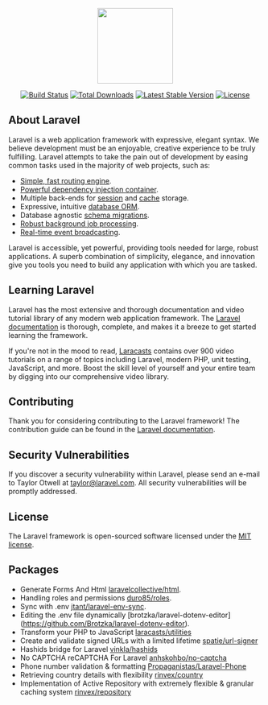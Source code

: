 <p align="center"><a href="https://laravel.com" target="_blank"><img width="150"src="https://laravel.com/laravel.png"></a></p>

<p align="center">
<a href="https://travis-ci.org/laravel/framework"><img src="https://travis-ci.org/laravel/framework.svg" alt="Build Status"></a>
<a href="https://packagist.org/packages/laravel/framework"><img src="https://poser.pugx.org/laravel/framework/d/total.svg" alt="Total Downloads"></a>
<a href="https://packagist.org/packages/laravel/framework"><img src="https://poser.pugx.org/laravel/framework/v/stable.svg" alt="Latest Stable Version"></a>
<a href="https://packagist.org/packages/laravel/framework"><img src="https://poser.pugx.org/laravel/framework/license.svg" alt="License"></a>
</p>

## About Laravel

Laravel is a web application framework with expressive, elegant syntax. We believe development must be an enjoyable, creative experience to be truly fulfilling. Laravel attempts to take the pain out of development by easing common tasks used in the majority of web projects, such as:

- [Simple, fast routing engine](https://laravel.com/docs/routing).
- [Powerful dependency injection container](https://laravel.com/docs/container).
- Multiple back-ends for [session](https://laravel.com/docs/session) and [cache](https://laravel.com/docs/cache) storage.
- Expressive, intuitive [database ORM](https://laravel.com/docs/eloquent).
- Database agnostic [schema migrations](https://laravel.com/docs/migrations).
- [Robust background job processing](https://laravel.com/docs/queues).
- [Real-time event broadcasting](https://laravel.com/docs/broadcasting).

Laravel is accessible, yet powerful, providing tools needed for large, robust applications. A superb combination of simplicity, elegance, and innovation give you tools you need to build any application with which you are tasked.

## Learning Laravel

Laravel has the most extensive and thorough documentation and video tutorial library of any modern web application framework. The [Laravel documentation](https://laravel.com/docs) is thorough, complete, and makes it a breeze to get started learning the framework.

If you're not in the mood to read, [Laracasts](https://laracasts.com) contains over 900 video tutorials on a range of topics including Laravel, modern PHP, unit testing, JavaScript, and more. Boost the skill level of yourself and your entire team by digging into our comprehensive video library.

## Contributing

Thank you for considering contributing to the Laravel framework! The contribution guide can be found in the [Laravel documentation](http://laravel.com/docs/contributions).

## Security Vulnerabilities

If you discover a security vulnerability within Laravel, please send an e-mail to Taylor Otwell at taylor@laravel.com. All security vulnerabilities will be promptly addressed.

## License

The Laravel framework is open-sourced software licensed under the [MIT license](http://opensource.org/licenses/MIT).
## Packages
- Generate Forms And Html [laravelcollective/html](https://laravelcollective.com/docs/5.3/html).
- Handling roles and permissions [duro85/roles](https://packagist.org/packages/duro85/roles).    
- Sync with .env [jtant/laravel-env-sync](https://github.com/JulienTant/Laravel-Env-Sync).  
- Editing the .env file dynamically [brotzka/laravel-dotenv-editor]  (https://github.com/Brotzka/laravel-dotenv-editor).
- Transform your PHP to JavaScript [laracasts/utilities](https://packagist.org/packages/laracasts/utilities)
- Create and validate signed URLs with a limited lifetime [spatie/url-signer](https://github.com/spatie/laravel-url-signer)
- Hashids bridge for Laravel [vinkla/hashids](https://github.com/vinkla/laravel-hashids)
- No CAPTCHA reCAPTCHA For Laravel [anhskohbo/no-captcha](https://github.com/anhskohbo/no-captcha)  
- Phone number validation & formatting [Propaganistas/Laravel-Phone](https://github.com/Propaganistas/Laravel-Phone)
- Retrieving country details with flexibility [rinvex/country](https://github.com/rinvex/country)
- Implementation of Active Repository with extremely flexible & granular caching system [rinvex/repository](https://github.com/rinvex/repository)
